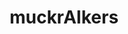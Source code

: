 ---
url: /muckraikers/
title: 'muckrAIkers'
date: 
type: landing

design:
  # Section spacing
  spacing: 0

sections:
  - block: html-block
    content: 
      text: '<div class="max-w-prose mx-auto flex justify-center mt-10 mb-10"><article class="prose prose-slate lg:prose-xl dark:prose-invert"><h1 class="lg:text-6xl">
             muckrAIkers
             </h1></article></div>'
    design:
      spacing:
        padding: [0, 0, 0, 0]
        margin: [0, 0, 0, 0]
      css_class: "dark"
      background:
        color: "#1B4066"
  - block: brand-links
    content: 
      items:
        - name: Transistor
          icon: custom/transistor
          url: https://muckraikers.transistor.fm
          label: Transistor
        # - name: Email
        #   icon: at-symbol
        #   url: 'mailto:intoaisafety@gmail.com'
        #   label: Contact
    design:
      spacing:
        padding: ["1em", 0, "1em", 0]
        margin: ["1em", 0, "1em", 0]
  - block: text-center-markdown
    content: 
      text: Join us as we dig a tiny bit deeper into the hype surrounding "AI" press releases, research papers, and more. Each episode, we'll highlight ongoing research and investigations, providing some much needed contextualization, constructive critique, and even a smidge of occasional good will teasing to the conversation, trying to find the meaning under all of this muck.
    design:
      spacing:
        padding: [0, 0, 0, 0]
        margin: [0, 0, 0, 0]
  # - block: html-block
  #   content: 
  #     text: '<div class="container mx-auto max-w-screen-lg px-8 xl:px-5 pb-5 lg:pb-8"><div class="mt-4 flex justify-center"><a class="relative inline-flex items-center gap-1 rounded-md border border-gray-300 bg-white px-3 py-2 text-sm font-medium text-gray-500 hover:bg-gray-50 focus:z-20 dark:border-gray-500 dark:bg-gray-800 dark:text-gray-300" href="/intoaisafety/about/"><span>Read more</span><span aria-hidden="true">→</span></a></div></div><div class="container mx-auto w-1/2"><hr style="color:white;"></div>'
  #   design:
  #     spacing:
  #       padding: [0, 0, 0, 0]
  #       margin: [0, 0, 0, 0]

  # - block: featured-episodes
  #   content:
  #     archive:
  #       enable: false
  #     title: Featured Episodes
  #     # subtitle: ''
  #     # text: 
  #     count: 2
  #     filters:
  #       folders:
  #         - posts
  #       author: muckraikers
  #       # category: ""
  #       # tag: ""
  #       # publication_type: ""
  #       featured_only: true
  #       # exclude_featured: false
  #       # exclude_future: false
  #       # exclude_past: false
  #     sort_by: 'Date'
  #     sort_ascending: false
  #   design:
  #     view: article-grid
  #     spacing:
  #       padding: [0, 0, 0, 0]
  #       margin: [0, 0, 0, 0]

  - block: transistor-block
    content:
      archive: 
        enable: true
        text: More episodes
      url: https://share.transistor.fm/e/muckraikers/playlist
    design:
      color: "#1B4066"
      spacing:
        padding: ["1em", 0, 0, 0]
        margin: [0, 0, 0, 0]
  - block: to-archive-button
    content:
      label: More episodes
      filters:
        folders:
          - posts
        author: muckraikers
        # category: ""
        # tag: ""
        # publication_type: ""
        # featured_only: true
        # exclude_featured: false
        # exclude_future: false
        # exclude_past: false
      sort_by: 'Date'
      sort_ascending: false
    design:
      spacing:
        padding: [0, 0, 0, 0]
        margin: [0, 0, 0, 0]
  - block: subscribe
    content: 
      title: Listen Anywhere
      rss: https://feeds.transistor.fm/muckraikers
      rss_span: 3
      items:
        - name: Apple Podcasts
          icon: custom/color-logos-24/apple-podcasts
          url: https://podcasts.apple.com/us/podcast/muckraikers/
        - name: Spotify
          icon: custom/color-logos-24/spotify
          url: https://open.spotify.com/show/7q69qn0UDjLfzmYWtbbWXb
        - name: Pocket Casts
          icon: custom/color-logos-24/pocket-casts
          url: https://pca.st/2dlev1ig
        - name: Overcast
          icon: custom/color-logos-24/overcast
          url: https://overcast.fm/
        - name: Castro
          icon: custom/color-logos-24/castro
          url: https://castro.fm/itunes/
        - name: YouTube
          icon: custom/color-logos-24/youtube
          url: https://www.youtube.com/
        - name: Goodpods
          icon: custom/color-logos-24/goodpods
          url: https://www.goodpods.com/podcasts-aid/
        - name: Amazon Music
          icon: custom/color-logos-24/amazon-music
          url: https://music.amazon.com/podcasts/
        - name: Castbox
          icon: custom/color-logos-24/castbox
          url: https://castbox.fm/vic/
        - name: iHeartRadio
          icon: custom/color-logos-24/iheartradio
          url: https://www.iheart.com/podcast/
        - name: Player FM
          icon: custom/color-logos-24/playerfm
          url: https://player.fm/series/series-3602894
        - name: Deezer
          icon: custom/color-logos-24/deezer
          url: https://www.deezer.com/show/1001259541
        - name: Podcast Addict
          icon: custom/color-logos-24/podcast-addict
          url: https://podcastaddict.com/podcast/muckraikers/5360668
    design:
      spacing:
        padding: [0, 0, 0, 0]
        margin: [0, 0, 0, 0]
---
